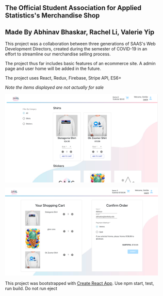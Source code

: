## The Official Student Association for Applied Statistics's Merchandise Shop
## Made By Abhinav Bhaskar, Rachel Li, Valerie Yip

This project was a collaboration between three generations of SAAS's Web Development Directors, created during the semester of COVID-19 in an effort to streamline our merchandise selling process.

The project thus far includes basic features of an ecommerce site. A admin page and user home will be added in the future.

The project uses React, Redux, Firebase, Stripe API, ES6+

*Note the items displayed are not actually for sale*

![Home page](./images/shop-home.png)

![Checkout page](./images/checkout.png)

This project was bootstrapped with [Create React App](https://github.com/facebook/create-react-app).
Use npm start, test, run build. Do not run eject
